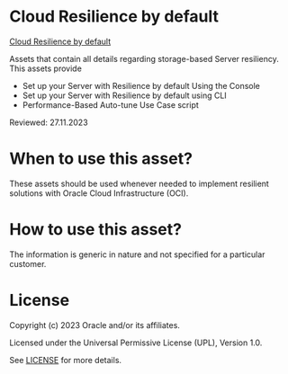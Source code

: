 # Cloud Resilience by default

[Cloud Resilience by default](https://gitlab.com/hmielimo/cloud-resilience-by-default/)

Assets that contain all details regarding storage-based Server resiliency. This assets provide
- Set up your Server with Resilience by default Using the Console
- Set up your Server with Resilience by default using CLI
- Performance-Based Auto-tune Use Case script


Reviewed: 27.11.2023

# When to use this asset?

These assets should be used whenever needed to implement resilient solutions with Oracle Cloud Infrastructure (OCI).

# How to use this asset?

The information is generic in nature and not specified for a particular customer.

# License

Copyright (c) 2023 Oracle and/or its affiliates.

Licensed under the Universal Permissive License (UPL), Version 1.0.

See [LICENSE](https://github.com/oracle-devrel/technology-engineering/blob/main/LICENSE) for more details.
